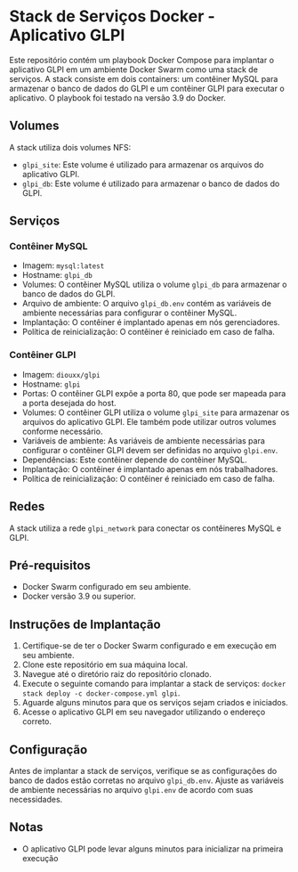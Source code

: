 # Stack de Serviços Docker - Aplicativo GLPI

Este repositório contém um playbook Docker Compose para implantar o aplicativo GLPI em um ambiente Docker Swarm como uma stack de serviços. A stack consiste em dois containers: um contêiner MySQL para armazenar o banco de dados do GLPI e um contêiner GLPI para executar o aplicativo. O playbook foi testado na versão 3.9 do Docker.

## Volumes

A stack utiliza dois volumes NFS:

- `glpi_site`: Este volume é utilizado para armazenar os arquivos do aplicativo GLPI.
- `glpi_db`: Este volume é utilizado para armazenar o banco de dados do GLPI.

## Serviços

### Contêiner MySQL

- Imagem: `mysql:latest`
- Hostname: `glpi_db`
- Volumes: O contêiner MySQL utiliza o volume `glpi_db` para armazenar o banco de dados do GLPI.
- Arquivo de ambiente: O arquivo `glpi_db.env` contém as variáveis de ambiente necessárias para configurar o contêiner MySQL.
- Implantação: O contêiner é implantado apenas em nós gerenciadores.
- Política de reinicialização: O contêiner é reiniciado em caso de falha.

### Contêiner GLPI

- Imagem: `diouxx/glpi`
- Hostname: `glpi`
- Portas: O contêiner GLPI expõe a porta 80, que pode ser mapeada para a porta desejada do host.
- Volumes: O contêiner GLPI utiliza o volume `glpi_site` para armazenar os arquivos do aplicativo GLPI. Ele também pode utilizar outros volumes conforme necessário.
- Variáveis de ambiente: As variáveis de ambiente necessárias para configurar o contêiner GLPI devem ser definidas no arquivo `glpi.env`.
- Dependências: Este contêiner depende do contêiner MySQL.
- Implantação: O contêiner é implantado apenas em nós trabalhadores.
- Política de reinicialização: O contêiner é reiniciado em caso de falha.

## Redes

A stack utiliza a rede `glpi_network` para conectar os contêineres MySQL e GLPI.

## Pré-requisitos

- Docker Swarm configurado em seu ambiente.
- Docker versão 3.9 ou superior.

## Instruções de Implantação

1. Certifique-se de ter o Docker Swarm configurado e em execução em seu ambiente.
2. Clone este repositório em sua máquina local.
3. Navegue até o diretório raiz do repositório clonado.
4. Execute o seguinte comando para implantar a stack de serviços: `docker stack deploy -c docker-compose.yml glpi`.
5. Aguarde alguns minutos para que os serviços sejam criados e iniciados.
6. Acesse o aplicativo GLPI em seu navegador utilizando o endereço correto.

## Configuração

Antes de implantar a stack de serviços, verifique se as configurações do banco de dados estão corretas no arquivo `glpi_db.env`. Ajuste as variáveis de ambiente necessárias no arquivo `glpi.env` de acordo com suas necessidades.

## Notas

- O aplicativo GLPI pode levar alguns minutos para inicializar na primeira execução

